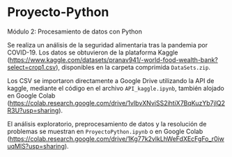 # Proyecto-Python
Módulo 2: Procesamiento de datos con Python

Se realiza un análisis de la seguridad alimentaria tras la pandemia por COVID-19.
Los datos se obtuvieron de la plataforma Kaggle (https://www.kaggle.com/datasets/pranav941/-world-food-wealth-bank?select=crop1.csv),
disponibles en la carpeta comprimida `DataSets.zip`.

Los CSV se importaron directamente a Google Drive utilizando la API de kaggle, mediante el código en el archivo `API_kaggle.ipynb`, 
también alojado en Google Colab (https://colab.research.google.com/drive/1vIbvXNviSS2ihtiX7BqKuzYb7jlQ2R3U?usp=sharing).

El análisis exploratorio, preprocesamiento de datos y la resolución de problemas se muestran en `ProyectoPython.ipynb` o en
Google Colab (https://colab.research.google.com/drive/1Kg77k2vlkLhWeFdXEcFgFo_r0iwuqMlS?usp=sharing).

